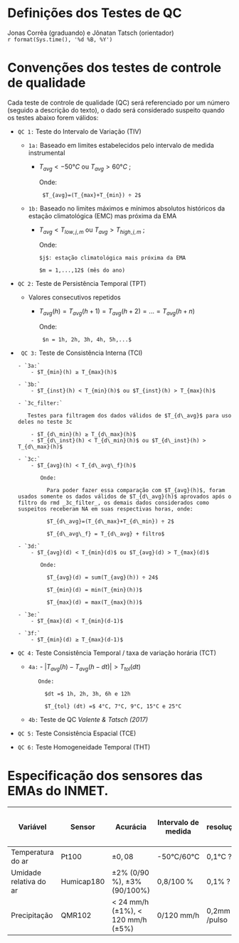 # Definições dos Testes de QC
Jonas Corrêa (graduando) e Jônatan Tatsch (orientador)  
`r format(Sys.time(), '%d %B, %Y')`  

# Convenções dos testes de controle de qualidade

Cada teste de controle de qualidade (QC) será referenciado por um número (seguido a descrição do texto), o dado será considerado suspeito quando os testes abaixo forem válidos:

- `QC 1:` Teste do Intervalo de Variação (TIV) 

    - `1a:` Baseado em limites estabelecidos pelo intervalo de medida instrumental

        - $T_{avg} < -50 °C$ ou $T_{avg} > 60 °C$ ;

             Onde:
         
               $T_{avg}=(T_{max}+T_{min}) ÷ 2$

    - `1b:` Baseado no limites máximos e mínimos absolutos históricos da estação climatológica (EMC) mas próxima da EMA

         - $T_{avg} < T_{low, j, m}$ ou $T_{avg} > T_{high, j, m}$ ;

             Onde:

               $j$: estação climatológica mais próxima da EMA

               $m = 1,...,12$ (mês do ano)


- `QC 2:` Teste de Persistência Temporal (TPT) 

    - Valores consecutivos repetidos

        - $T_{avg} (h) = T_{avg} (h+1) = T_{avg} (h+2) = ... = T_{avg} (h+n)$

             Onde:

               $n = 1h, 2h, 3h, 4h, 5h,...$

- ` QC 3:` Teste de Consistência Interna (TCI)

      - `3a:`
          - $T_{min}(h) ≥ T_{max}(h)$

      - `3b:`
          - $T_{inst}(h) < T_{min}(h)$ ou $T_{inst}(h) > T_{max}(h)$

      - `3c_filter:`
      
         Testes para filtragem dos dados válidos de $T_{d\_avg}$ para uso deles no teste 3c
      
          - $T_{d\_min}(h) ≥ T_{d\_max}(h)$
          - $T_{d\_inst}(h) < T_{d\_min}(h)$ ou $T_{d\_inst}(h) > T_{d\_max}(h)$

      - `3c:`
          - $T_{avg}(h) < T_{d\_avg\_f}(h)$

             Onde:

               Para poder fazer essa comparação com $T_{avg}(h)$, foram usados somente os dados válidos de $T_{d\_avg}(h)$ aprovados após o filtro do rmd _3c_filter_, os demais dados considerados como suspeitos receberam NA em suas respectivas horas, onde:

               $T_{d\_avg}=(T_{d\_max}+T_{d\_min}) ÷ 2$

               $T_{d\_avg\_f} = T_{d\_avg} + filtro$

      - `3d:`
          - $T_{avg}(d) < T_{min}(d)$ ou $T_{avg}(d) > T_{max}(d)$

             Onde:

               $T_{avg}(d) = sum(T_{avg}(h)) ÷ 24$

               $T_{min}(d) = min(T_{min}(h))$

               $T_{max}(d) = max(T_{max}(h))$

      - `3e:`
          - $T_{max}(d) < T_{min}(d-1)$

      - `3f:`
          - $T_{min}(d) ≥ T_{max}(d-1)$


- `QC 4:` Teste Consistência Temporal / taxa de variação horária (TCT)

    - `4a:`
          - $|T_{avg}(h) - T_{avg}(h-dt)| > T_{tol} (dt)$

             Onde:

               $dt =$ 1h, 2h, 3h, 6h e 12h

               $T_{tol} (dt) =$ 4°C, 7°C, 9°C, 15°C e 25°C

    - `4b:` Teste de QC *Valente & Tatsch (2017)*


- `QC 5:` Teste Consistência Espacial (TCE)


- `QC 6:` Teste Homogeneidade Temporal (THT)

# Especificação dos sensores das EMAs do INMET.

| Variável               | Sensor     | Acurácia                                | Intervalo de medida | resolução    | altura acima do solo |
|------------------------|------------|-----------------------------------------|---------------------|--------------|----------------------|
| Temperatura do ar      | Pt100      | $\pm0,08$                               | -50°C/60°C            | 0,1°C ?      | 2 m                  |
| Umidade relativa do ar | Humicap180 | $\pm2\%$ (0/90 %), $\pm3\%$ (90/100%)  | 0,8/100 \%          | 0,1% ?       | 2 m                  |
| Precipitação           | QMR102     | < 24 mm/h ($\pm 1\%$), < 120 mm/h ($\pm5\%$) | 0/120 mm/h          | 0,2mm /pulso | 1,5 m                |



